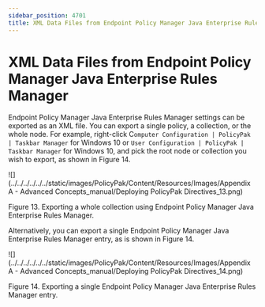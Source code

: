 ```yaml
---
sidebar_position: 4701
title: XML Data Files from Endpoint Policy Manager Java Enterprise Rules Manager
---
```


# XML Data Files from Endpoint Policy Manager Java Enterprise Rules Manager

Endpoint Policy Manager Java Enterprise Rules Manager settings can be exported as an XML file. You can export a single policy, a collection, or the whole node. For example, right-click C`omputer Configuration | PolicyPak | Taskbar Manager` for Windows 10 or `User Configuration | PolicyPak | Taskbar Manager` for Windows 10, and pick the root node or collection you wish to export, as shown in Figure 14.

![](../../../../../../static/images/PolicyPak/Content/Resources/Images/Appendix A - Advanced Concepts_manual/Deploying PolicyPak Directives_13.png)

Figure 13. Exporting a whole collection using Endpoint Policy Manager Java Enterprise Rules Manager.

Alternatively, you can export a single Endpoint Policy Manager Java Enterprise Rules Manager entry, as is shown in Figure 14.

![](../../../../../../static/images/PolicyPak/Content/Resources/Images/Appendix A - Advanced Concepts_manual/Deploying PolicyPak Directives_14.png)

Figure 14. Exporting a single Endpoint Policy Manager Java Enterprise Rules Manager entry.